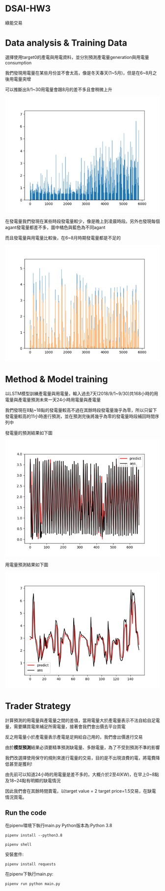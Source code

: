 # DSAI-HW3
綠能交易

# Data analysis & Training Data
選擇使用target0的產電與用電資料，並分別預測產電量generation與用電量consumption

我們發現用電量在某些月份並不會太高，像是冬天春天(1~5月)，但是在6~8月之後用電量突增

可以推斷出9/1~30用電量會跟8月的差不多且會稍微上升

![4line](https://github.com/linzh0205/DSAI-HW3/blob/main/fig/fig_out0.png)

在發電量我們發現在某些時段發電量較少，像是晚上到凌晨時段。另外也發現每個agant發電量都差不多，圖中橘色與藍色為不同agant

而且發電量與用電量比較後，在6~8月時期發電量都是不足的

![4line](https://github.com/linzh0205/DSAI-HW3/blob/main/fig/fig1.png)


# Method & Model training
以LSTM模型訓練產電量與用電量，輸入過去7天(2018/9/1~9/30)共168小時的用電量與產電量預測未來一天24小時用電量與產電量

我們發現在8點~18點的發電量較高不過在其餘時段發電量幾乎為零，所以只留下發電量較高的11小時進行預測，並在預測完後將幾乎為零的發電量時段補回時間序列中

發電量的預測結果如下圖

![4line](https://github.com/linzh0205/DSAI-HW3/blob/main/fig/Figure_1.png)

用電量預測結果如下圖

![4line](https://github.com/linzh0205/DSAI-HW3/blob/main/fig/consumption_result_2.png)

# Trader Strategy
計算預測的用電量與產電量之間的差值，當用電量大於產電量表示不法自給自足電量，需要購買電來補足所需電量，接著會我們會出價去平台買電

反之用電量小於產電量表示產電是足夠給自己用的，我們會出價進行交易

由於**模型預測**結果必須要精準預測缺電量、多餘電量，為了不受到預測不準的影響

我們改選擇使用保守的規則來進行電量的交易，目的是不出現浪費的電，將電費降低甚至是獲利!

由先前可以知道24小時的用電量是差不多的，大概介於2至4(KW)，在早上0~8點及18~24點有明顯的缺電情況

因此我們會在其餘時間賣電，以target value = 2 target price=1.5交易，在缺電情況買電。


## Run the code
在pipenv環境下執行main.py
Python版本為:Python 3.8
```
pipenv install --python3.8
```
```
pipenv shell
```
安裝套件:
```
pipenv install requests
```

在pipenv下執行main.py:
```
pipenv run python main.py
```
